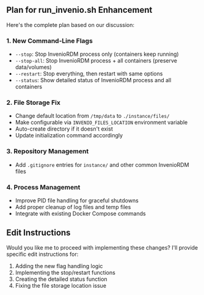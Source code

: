 ## Plan for run_invenio.sh Enhancement

Here's the complete plan based on our discussion:

### 1. New Command-Line Flags
- `--stop`: Stop InvenioRDM process only (containers keep running)
- `--stop-all`: Stop InvenioRDM process + all containers (preserve data/volumes)
- `--restart`: Stop everything, then restart with same options
- `--status`: Show detailed status of InvenioRDM process and all containers

### 2. File Storage Fix
- Change default location from `/tmp/data` to `./instance/files/`
- Make configurable via `INVENIO_FILES_LOCATION` environment variable
- Auto-create directory if it doesn't exist
- Update initialization command accordingly

### 3. Repository Management
- Add `.gitignore` entries for `instance/` and other common InvenioRDM files

### 4. Process Management
- Improve PID file handling for graceful shutdowns
- Add proper cleanup of log files and temp files
- Integrate with existing Docker Compose commands

## Edit Instructions

Would you like me to proceed with implementing these changes? I'll provide specific edit instructions for:
1. Adding the new flag handling logic
2. Implementing the stop/restart functions
3. Creating the detailed status function
4. Fixing the file storage location issue
